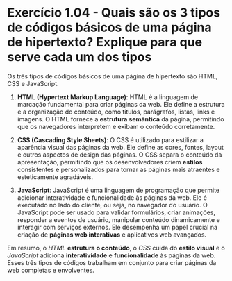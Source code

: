 # Exercício 1.04 - Quais são os 3 tipos de códigos básicos de uma página de hipertexto? Explique para que serve cada um dos tipos

Os três tipos de códigos básicos de uma página de hipertexto são HTML, CSS e JavaScript.

1. **HTML (Hypertext Markup Language)**: HTML é a linguagem de marcação fundamental para criar páginas da web. Ele define a estrutura e a organização do conteúdo, como títulos, parágrafos, listas, links e imagens. O HTML fornece a **estrutura semântica** da página, permitindo que os navegadores interpretem e exibam o conteúdo corretamente.

2. **CSS (Cascading Style Sheets)**: O CSS é utilizado para estilizar a aparência visual das páginas da web. Ele define as cores, fontes, layout e outros aspectos de design das páginas. O CSS separa o conteúdo da apresentação, permitindo que os desenvolvedores criem **estilos** consistentes e personalizados para tornar as páginas mais atraentes e esteticamente agradáveis.

3. **JavaScript**: JavaScript é uma linguagem de programação que permite adicionar interatividade e funcionalidade às páginas da web. Ele é executado no lado do cliente, ou seja, no navegador do usuário. O JavaScript pode ser usado para validar formulários, criar animações, responder a eventos de usuário, manipular conteúdo dinamicamente e interagir com serviços externos. Ele desempenha um papel crucial na criação de **páginas web interativas** e aplicativos web avançados.

Em resumo, o *HTML* **estrutura o conteúdo**, o *CSS* cuida do **estilo visual** e o *JavaScript* adiciona **interatividade** e **funcionalidade** às páginas da web. Esses três tipos de códigos trabalham em conjunto para criar páginas da web completas e envolventes.
